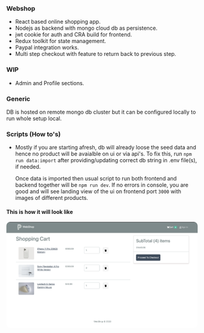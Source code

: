 ### Webshop

- React based online shopping app.
- Nodejs as backend with mongo cloud db as persistence.
- jwt cookie for auth and CRA build for frontend.
- Redux toolkit for state management.
- Paypal integration works.
- Multi step checkout with feature to return back to previous step.

### WIP

- Admin and Profile sections.

### Generic

DB is hosted on remote mongo db cluster but it can be configured locally to run whole setup local.

### Scripts (How to's)

- Mostly if you are starting afresh, db will already loose the seed data and hence no product will be
  avaialble on ui or via api's. To fix this, run `npm run data:import` after providing/updating correct db
  string in .env file(s), if needed.

  Once data is imported then usual script to run both frontend and backend together will be
  `npm run dev`. If no errors in console, you are good and will see landing view of the ui on frontend
  port `3000` with images of different products.

#### This is how it will look like

<img
  src="./webshop.jpg"
  alt="contacts-manager-webpack"
  style="margin: 0 auto; border-radius:10px"/>
